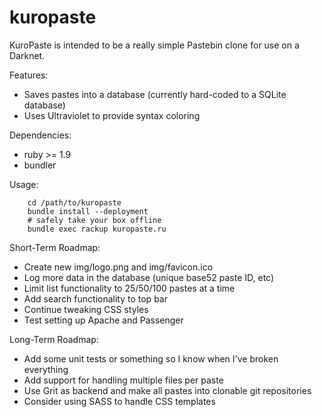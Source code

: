 kuropaste
=========

KuroPaste is intended to be a really simple Pastebin clone for use on a
Darknet.

Features:
* Saves pastes into a database (currently hard-coded to a SQLite database)
* Uses Ultraviolet to provide syntax coloring

Dependencies:
* ruby >= 1.9
* bundler

Usage:
```
    cd /path/to/kuropaste
    bundle install --deployment
    # safely take your box offline
    bundle exec rackup kuropaste.ru
```

Short-Term Roadmap:
* Create new img/logo.png and img/favicon.ico
* Log more data in the database (unique base52 paste ID, etc)
* Limit list functionality to 25/50/100 pastes at a time
* Add search functionality to top bar
* Continue tweaking CSS styles
* Test setting up Apache and Passenger

Long-Term Roadmap:
* Add some unit tests or something so I know when I've broken everything
* Add support for handling multiple files per paste
* Use Grit as backend and make all pastes into clonable git repositories
* Consider using SASS to handle CSS templates

